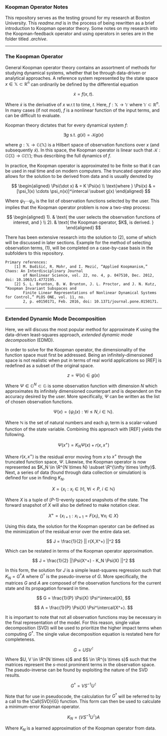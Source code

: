 ### **Koopman Operator Notes**

This repository serves as the testing ground for my research at Boston University. This *readme.md* is in the process of being rewritten as a brief introduction to Koopman operator theory. Some notes on my research into the Koopman-feedback operator and using operators in series are in the folder titled *.archive*.

___
### **The Koopman Operator**

General Koopman operator theory contains an assortment of methods for studying dynamical systems, whether that be through data-driven or analytical approaches. A reference system represented by the state space $x \in \mathbb{X} \subset \mathbb{R}^n$ can ordinarily be defined by the differential equation

$$
    \dot x = f(x,t).
$$

Where $\dot x$ is the derivative of $x$ w.r.t to time, $t$. Here, $f: \mathbb{X} \rightarrow \mathbb{Y}$ where $\mathbb{Y} \subset \mathbb{R}^n$. In many cases (if not most), $f$ is a nonlinear function of the input terms, and can be difficult to evaluate.

Koopman theory dictates that for every dynamical system $f:$

$$
    \exists g \text{ s.t. } g(\dot x) = \mathcal{K} g(x)
$$

where $g : \mathbb{X} \rightarrow \mathbb{G}(\mathbb{X})$ is a Hilbert space of observation functions over $x$ (and subsequently $\dot x$). In this space, the Koopman operator is linear such that $\mathcal{K} : \mathbb{G}(\mathbb{X}) \rightarrow \mathbb{G}(\mathbb{Y})$; thus describing the full dynamics of $f$.

In practice, the Koopman operator is approximated to be finite so that it can be used in real time and on modern computers. The truncated operator also allows for the solution to be derived from data and is usually denoted by

$$
    \begin{aligned}
        \Psi(\dot x) & = K \Psi(x) \\
        \text{where } \Psi(x) & = [\psi_1(x) \cdots \psi_n(x)]^\intercal \subset g(x)
    \end{aligned}
$$

Where $\psi_1 \cdots \psi_n$ is the list of observation functions selected by the user. This implies that the Koopman operator problem is now a two-step process:

$$
    \begin{aligned}
        1). & \text{ the user selects the observation functions of interest, and } \\
        2). & \text{ the Koopman operator, $K$, is derived. }
    \end{aligned}
$$

There has been extensive research into the solution to $(2)$, some of which will be discussed in later sections. Example for the method of selecting observation terms, $(1)$, will be completed on a case-by-case basis in the subfolders to this repository.

    Primary references:
        [1] M. Budišić, R. Mohr, and I. Mezić, “Applied Koopmanism,” Chaos: An Interdisciplinary Journal
            of Nonlinear Science, vol. 22, no. 4, p. 047510, Dec. 2012, doi: 10.1063/1.4772195.
        [2] S. L. Brunton, B. W. Brunton, J. L. Proctor, and J. N. Kutz, “Koopman Invariant Subspaces and
            Finite Linear Representations of Nonlinear Dynamical Systems for Control,” PLOS ONE, vol. 11, no.
            2, p. e0150171, Feb. 2016, doi: 10.1371/journal.pone.0150171.

___

### **Extended Dynamic Mode Decomposition**

Here, we will discuss the most popular method for approximate $K$ using the data-driven least-squares approach, *extended dynamic mode decomposition* (EDMD).

In order to solve for the Koopman operator, the dimensionality of the function space must first be addressed. Being an infinitely-dimensioned space is not realistic when put in terms of real world applications so [REF] is redefined as a subset of the original space.

$$
    z = \Psi(x) \in g(x)
$$

Where $\Psi \in \mathbb{G}^{N} \subset \mathbb{G}$ is some observation function with dimension $N$ which approximates its infinitely dimensioned counterpart and is dependent on the accuracy desired by the user. More specifically, $\Psi$ can be written as the list of chosen observation functions.

$$
    \Psi(x) =\{ \psi_i(x) : \forall i \leq N, i \in \mathbb{N} \}.
$$

Where $\mathbb{N}$ is the set of natural numbers and each $\psi_i$ term is a scalar-valued function of the state variable. Combining this approach with [REF] yields the following.

$$
    \Psi(x^+) = K_N \Psi(x) + r(x,x^+)
$$

Where $r(x,x^+)$ is the residual error moving from $x$ to $x^+$ through the truncated function space, $\Psi$. Likewise, the Koopman operator is now represented as $K_N \in \R^{N \times N} \subset \R^{\infty \times \infty}$. Next, a series of data (found through data collection or simulation) is defined for use in finding $K_N$.

$$
    X = \{ x_i : x_i \in \mathbb{M},\ \forall i < P,\ i \in \mathbb{N} \}
$$

Where $X$ is a tuple of ($P$-$1$)-evenly spaced snapshots of the state. The forward snapshot of $X$ will also be defined to make notation clear.

$$
    X^+ = \{ x_{i+1} : x_{i+1} = F(x_i),\ \forall x_i \in X \}
$$

Using this data, the solution for the Koopman operator can be defined as the minimization of the residual error over the entire data set.

$$
    J = \frac{1}{2} || r(X,X^+) ||^2
$$

Which can be restated in terms of the Koopman operator approximation.

$$
    J = \frac{1}{2} ||\Psi(X^+) - K_N \Psi(X) ||^2
$$

In this form, the solution for $J$ is a simple least-squares regression such that $K_N = G^\dagger A$ where $G^\dagger$ is the pseudo-inverse of $G$. More specifically, the matrices $G$ and $A$ are composed of the observation functions for the current state and its propagation forward in time.

$$
    G = \frac{1}{P} \Psi(X) \Psi^\intercal(X),
$$

$$
    A = \frac{1}{P} \Psi(X) \Psi^\intercal(X^+).
$$

It is important to note that not all observation functions may be necessary in the final representation of the model. For this reason, single value decomposition (SVD) will be used to prioritize the higher impact terms when computing $G^\dagger$. The single value decomposition equation is restated here for completeness.

$$
    G = U S V^\intercal
$$

Where $U, V \in \R^{N \times s}$ and $S \in \R^{s \times s}$ such that the matrices represent the $s$-most prominent terms in the observation space. The pseudo-inverse can be found by exploiting the nature of the SVD results.

$$
    G^\dagger = V S^{-1} U^\intercal
$$

Note that for use in pseudocode, the calculation for $G^\dagger$ will be referred to by a call to the \Call{SVD}{G} function. This form can then be used to calculate a minimum-error Koopman operator.

$$
    K_N = \left( V S^{-1} U^\intercal \right) A
$$

Where $K_N$ is a learned approximation of the Koopman operator from data.
